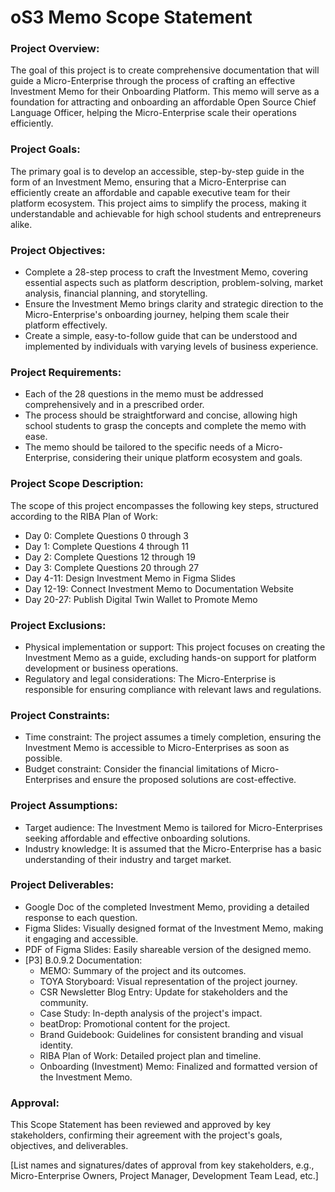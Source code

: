 # oS3 Memo Scope Statement

### Project Overview:&#x20;

The goal of this project is to create comprehensive documentation that will guide a Micro-Enterprise through the process of crafting an effective Investment Memo for their Onboarding Platform. This memo will serve as a foundation for attracting and onboarding an affordable Open Source Chief Language Officer, helping the Micro-Enterprise scale their operations efficiently.&#x20;

### Project Goals:&#x20;

The primary goal is to develop an accessible, step-by-step guide in the form of an Investment Memo, ensuring that a Micro-Enterprise can efficiently create an affordable and capable executive team for their platform ecosystem. This project aims to simplify the process, making it understandable and achievable for high school students and entrepreneurs alike.&#x20;

### Project Objectives:&#x20;

* Complete a 28-step process to craft the Investment Memo, covering essential aspects such as platform description, problem-solving, market analysis, financial planning, and storytelling.&#x20;
* Ensure the Investment Memo brings clarity and strategic direction to the Micro-Enterprise's onboarding journey, helping them scale their platform effectively.&#x20;
* Create a simple, easy-to-follow guide that can be understood and implemented by individuals with varying levels of business experience.&#x20;

### Project Requirements:&#x20;

* Each of the 28 questions in the memo must be addressed comprehensively and in a prescribed order.&#x20;
* The process should be straightforward and concise, allowing high school students to grasp the concepts and complete the memo with ease.&#x20;
* The memo should be tailored to the specific needs of a Micro-Enterprise, considering their unique platform ecosystem and goals.&#x20;

### Project Scope Description:&#x20;

The scope of this project encompasses the following key steps, structured according to the RIBA Plan of Work:&#x20;

* Day 0: Complete Questions 0 through 3
* Day 1: Complete Questions 4 through 11
* Day 2: Complete Questions 12 through 19
* Day 3: Complete Questions 20 through 27
* Day 4-11: Design Investment Memo in Figma Slides
* Day 12-19: Connect Investment Memo to Documentation Website
* Day 20-27: Publish Digital Twin Wallet to Promote Memo

### Project Exclusions:&#x20;

* Physical implementation or support: This project focuses on creating the Investment Memo as a guide, excluding hands-on support for platform development or business operations.&#x20;
* Regulatory and legal considerations: The Micro-Enterprise is responsible for ensuring compliance with relevant laws and regulations.&#x20;

### Project Constraints:&#x20;

* Time constraint: The project assumes a timely completion, ensuring the Investment Memo is accessible to Micro-Enterprises as soon as possible.&#x20;
* Budget constraint: Consider the financial limitations of Micro-Enterprises and ensure the proposed solutions are cost-effective.

### Project Assumptions:&#x20;

* Target audience: The Investment Memo is tailored for Micro-Enterprises seeking affordable and effective onboarding solutions.&#x20;
* Industry knowledge: It is assumed that the Micro-Enterprise has a basic understanding of their industry and target market.&#x20;

### Project Deliverables:&#x20;

* Google Doc of the completed Investment Memo, providing a detailed response to each question.&#x20;
* Figma Slides: Visually designed format of the Investment Memo, making it engaging and accessible.&#x20;
* PDF of Figma Slides: Easily shareable version of the designed memo.&#x20;
* \[P3] B.0.9.2 Documentation:&#x20;
  * MEMO: Summary of the project and its outcomes.&#x20;
  * TOYA Storyboard: Visual representation of the project journey.&#x20;
  * CSR Newsletter Blog Entry: Update for stakeholders and the community.&#x20;
  * Case Study: In-depth analysis of the project's impact.&#x20;
  * beatDrop: Promotional content for the project.&#x20;
  * Brand Guidebook: Guidelines for consistent branding and visual identity.&#x20;
  * RIBA Plan of Work: Detailed project plan and timeline.&#x20;
  * Onboarding (Investment) Memo: Finalized and formatted version of the Investment Memo.&#x20;

### Approval:&#x20;

This Scope Statement has been reviewed and approved by key stakeholders, confirming their agreement with the project's goals, objectives, and deliverables.&#x20;

\[List names and signatures/dates of approval from key stakeholders, e.g., Micro-Enterprise Owners, Project Manager, Development Team Lead, etc.]&#x20;
